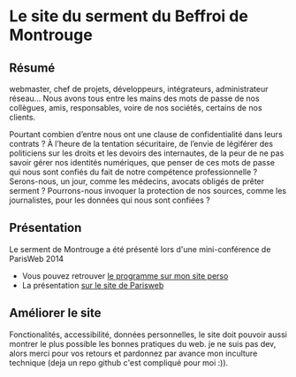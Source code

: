 # Le site du serment du Beffroi de Montrouge

## Résumé


webmaster, chef de projets, développeurs, intégrateurs, administrateur réseau… Nous avons tous entre les mains des mots de passe de nos collègues, amis, responsables, voire de nos sociétés, certains de nos clients.

Pourtant combien d’entre nous ont une clause de confidentialité dans leurs contrats ? À l’heure de la tentation sécuritaire, de l’envie de légiférer des politiciens sur les droits et les devoirs des internautes, de la peur de ne pas savoir gérer nos identités numériques, que penser de ces mots de passe qui nous sont confiés du fait de notre compétence professionnelle ? Serons-nous, un jour, comme les médecins, avocats obligés de prêter serment ? Pourrons-nous invoquer la protection de nos sources, comme les journalistes, pour les données qui nous sont confiées ?


## Présentation

Le serment de Montrouge a été présenté lors d'une mini-conférence de ParisWeb 2014

* Vous pouvez retrouver [le programme sur mon site perso](http://simonnet.me/interventions-presentations/article/2014-petits-secrets-entre-amis-les-acteurs-du-web)
* La présentation [sur le site de Parisweb](http://www.paris-web.fr/2014/conferences/petits-secrets-entre-amis-les-acteurs-du-web-doivent-ils-preter-serment.php)

## Améliorer le site

Fonctionalités, accessibilité, données personnelles, le site doit pouvoir aussi montrer le plus possible les bonnes pratiques du web. je ne suis pas dev, alors merci pour vos retours et pardonnez par avance mon inculture technique (deja un repo github c'est compliqué pour moi :)).
